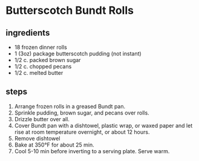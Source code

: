 # Butterscotch Bundt Rolls

## ingredients  
* 18 frozen dinner rolls
* 1 (3oz) package butterscotch pudding (not instant)
* 1/2 c. packed brown sugar
* 1/2 c. chopped pecans
* 1/2 c. melted butter

## steps
1. Arrange frozen rolls in a greased Bundt pan.
2. Sprinkle pudding, brown sugar, and pecans over rolls.
3. Drizzle butter over all.
4. Cover Bundt pan with a dishtowel, plastic wrap, or waxed paper and let rise at room temperature overnight, or about 12 hours.
5. Remove dishtowel
6. Bake at 350°F for about 25 min.
7. Cool 5-10 min before inverting to a serving plate. Serve warm.
